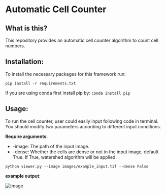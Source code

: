 # Automatic Cell Counter

## What is this?
This repository provides an automatic cell counter algorithm to count cell numbers.

## Installation:
To install the necessary packages for this framework run:
```
pip install -r requirements.txt
```
If you are using conda first install pip by: ```conda install pip```


## Usage:

To run the cell counter, user could easily input following code in terminal. You should modify two parameters acoording to different input conditions.

**Require arguments**:

* -image: The path of the input image.
* -dense: Whether the cells are dense or not in the input image, default True. If True, watershed algorithm will be applied.

```
python viewer.py --image images/example_input.tif --dense False 
```

**example output**:

![image](https://github.com/HelmholtzAI-Consultants-Munich/Automatic-Cell-Counter/blob/master/images/example_result.png)

